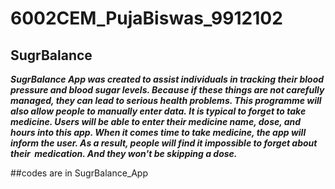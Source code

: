 # 6002CEM_PujaBiswas_9912102

## SugrBalance ##

***SugrBalance App was created to assist individuals in tracking their blood pressure and blood sugar levels. Because if these things are not carefully managed, they can 
lead to serious health problems. This programme will also allow people to manually enter data. It is typical to forget to take medicine. Users will be able to enter their 
medicine name, dose, and hours into this app. When it comes time to take medicine, the app will inform the user. As a result, people will find it impossible to forget about 
their  medication. And they won't be skipping a dose.***


##codes are in SugrBalance_App
